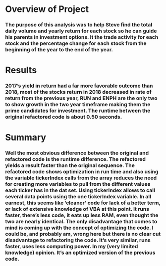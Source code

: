 # Overview of Project

### The purpose of this analysis was to help Steve find the total daily volume and yearly return for each stock so he can guide his parents in investment options.  It the trade activity for each stock and the percentage change for each stock from the beginning of the year to the end of the year. 

# Results

### 2017’s yield in return had a far more favorable outcome than 2018, most of the stocks return in 2018 decreased in rate of return from the previous year, RUN and ENPH are the only two to show growth in the two year timeframe making them the prime candidates for investment. The runtime between the original refactored code is about 0.50 seconds.

# Summary

### Well the most obvious difference between the original and refactored code is the runtime difference.  The refactored yields a result faster than the original sequence. The refactored code shows optimization in run time and also using the variable tickerIndex calls from the array reduces the need for creating more variables to pull from the different values each ticker has in the dat set. Using tickerIndex allows to call several data points using the one tickerIndex variable. In all earnest, this seems like ‘cleaner’ code for lack of a better term, or lack of extensive knowledge of VBA at this point.  It runs faster, there’s less code, it eats up less RAM, even thought the two are nearly identical.  The only disadvantage that comes to mind is coming up with the concept of optimizing the code.  I could be, and probably am, wrong here but there is no clear cut disadvantage to refactoring the code.  It’s very similar, runs faster, uses less computing power.  In my (very limited knowledge) opinion.  It’s an optimized version of the previous code. 
